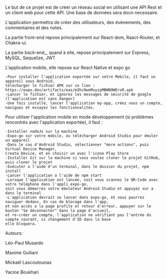 Le but de ce projet est de créer un réseau social en utilisant une API Rest et un client web pour cette API. Une base de données sera docn necessaire.

L'application permettra de créer des utilisateurs, des événements, des commentaires et des notes.

La partie front-end repose principalement sur React-dom, Raact-Router, et Chakra-ui.

La partie back-end_, quand à elle, repose principalement sur Express, MySQL, Sequelize, JWT

L'application mobile, elle repose sur React Native et expo go

    -Pour installer l'application exportée sur votre Mobile, il faut un appareil sous Android, 
    télécharger le fichier APK sur ce lien : https://expo.dev/artifacts/eas/m3hcHweMuyzpMBWN9WErsR.apk
    -Lancer le fichier, et ignorez les messages de sécurité de google (l'application est sans danger)
    -Une fois installé, lancer l'application my-app, créez vous un compte, naviguez et essayez les fonctionnalités.


Pour utiliser l'application mobile en mode développement (si problèmes rencontrés avec l'application exportée), il faut : 

    -Installer nodeJs sur la machine
    -Expo-go sur votre mobile, ou télécharger Android Studio pour émuler un appareil
    -Dans le cas d'Android Studio, sélectionner "more actions", puis Virtual Device Manager, 
    Create Device, et en choisir un avec l'icone Play Store
    -Installer Git sur la machine si vous voulez cloner le projet GitHub, puis cloner le projet
    -Exécuter a l'aide d'un terminal, dans le dossier du projet, npm install
    -Lancer l'application a l'aide de npm start
    -Lorsque l'application est lancée, soit vous scannez le QR-Code avec votre téléphone dans l'appli expo-go, 
    soit vous démarrez votre émulateur Android Studio et appuyez sur a dans le terminal
    -L'application devrait se lancer dans expo-go, et vous pourrez naviguer dedans. En cas de blocage dans l'app, 
    et non accès a la page profile et retour d'erreur, appuyer sur le bouton "Se déconnecter" dans la page d'accueil, 
    et re-créer un compte, l'application ne vérifiant pas l'entrée du compte courant, si changement d'ID dans la base 
    elle bloquera.

Auteurs:

Léo-Paul Musardo

Maxime Guiliani

Mickaël Lascoutounas

Yacine Boukhari